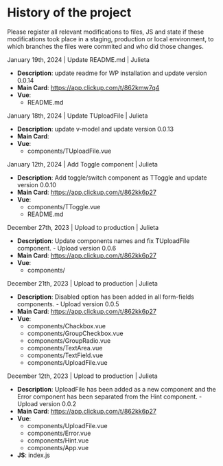 # History of the project

Please register all relevant modifications to files, JS and state if these modifications took place in a staging, production or local environment, to which branches the files were commited and who did those changes.

January 19th, 2024 | Update README.md | Julieta

-   **Description**: update readme for WP installation and update version 0.0.14
-   **Main Card**: https://app.clickup.com/t/862kmw7q4
-   **Vue**:
    -   README.md

January 18th, 2024 | Update TUploadFile | Julieta

-   **Description**: update v-model and update version 0.0.13
-   **Main Card**:
-   **Vue**:
    -   components/TUploadFile.vue

January 12th, 2024 | Add Toggle component | Julieta

-   **Description**: Add toggle/switch component as TToggle and update version 0.0.10
-   **Main Card**: https://app.clickup.com/t/862kk6p27
-   **Vue**:
    -   components/TToggle.vue
    -   README.md

December 27th, 2023 | Upload to production | Julieta

-   **Description**: Update components names and fix TUploadFile component. - Upload version 0.0.6
-   **Main Card**: https://app.clickup.com/t/862kk6p27
-   **Vue**:
    -   components/

December 21th, 2023 | Upload to production | Julieta

-   **Description**: Disabled option has been added in all form-fields components. - Upload version 0.0.5
-   **Main Card**: https://app.clickup.com/t/862kk6p27
-   **Vue**:
    -   components/Chackbox.vue
    -   components/GroupCheckbox.vue
    -   components/GroupRadio.vue
    -   components/TextArea.vue
    -   components/TextField.vue
    -   components/UploadFile.vue

December 12th, 2023 | Upload to production | Julieta

-   **Description**: UploadFile has been added as a new component and the Error component has been separated from the Hint component. - Upload version 0.0.2
-   **Main Card**: https://app.clickup.com/t/862kk6p27
-   **Vue**:
    -   components/UploadFile.vue
    -   components/Error.vue
    -   components/Hint.vue
    -   components/App.vue
-   **JS**: index.js
